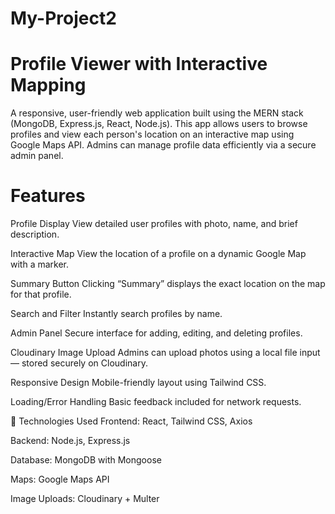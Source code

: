 # My-Project2
# Profile Viewer with Interactive Mapping
A responsive, user-friendly web application built using the MERN stack (MongoDB, Express.js, React, Node.js). This app allows users to browse profiles and view each person's location on an interactive map using Google Maps API. Admins can manage profile data efficiently via a secure admin panel.

# Features
Profile Display
View detailed user profiles with photo, name, and brief description.

Interactive Map
View the location of a profile on a dynamic Google Map with a marker.

Summary Button
Clicking “Summary” displays the exact location on the map for that profile.

Search and Filter
Instantly search profiles by name.

Admin Panel
Secure interface for adding, editing, and deleting profiles.

Cloudinary Image Upload
Admins can upload photos using a local file input — stored securely on Cloudinary.

Responsive Design
Mobile-friendly layout using Tailwind CSS.

Loading/Error Handling
Basic feedback included for network requests.

🧠 Technologies Used
Frontend: React, Tailwind CSS, Axios

Backend: Node.js, Express.js

Database: MongoDB with Mongoose

Maps: Google Maps API

Image Uploads: Cloudinary + Multer
